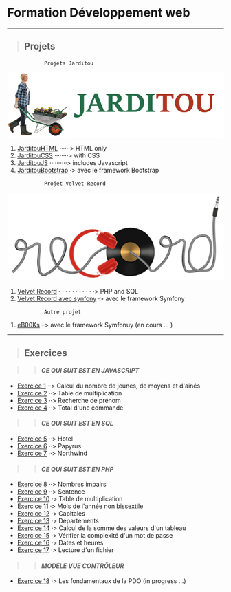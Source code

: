 ﻿# **Formation Développement web**

---

> ## Projets

```
            Projets Jarditou
```
![Logo Jarditou](projets/jarditouCSS/src/img/jarditou_logo.jpg "Logo Jarditou")

1. [JarditouHTML](projets/jarditouHTML "uniquement en HTML") ······> HTML only
2. [JarditouCSS](projets/jarditouCSS "HTML + CSS")  ········> with CSS
3. [JarditouJS](projets/jarditouJS "le javascript est utilisé pour le formulaire") ··········> includes Javascript
4. [JarditouBootstrap](projets/jarditouBootstrap "la mise en page se fait avec Bootstrap") ·> avec le framework Bootstrap

```
            Projet Velvet Record
```
![Velvet Record](projets/record/img/logo/record.png "Velvet Record")

1. [Velvet Record](projets/record "PHP et SQL") · · · · · · · · · · ·> PHP and SQL
2. [Velvet Record avec synfony](https://github.com/MiKL5/afpaDevSymfony/tree/main/recordsymfony "Velvet Record avec le cadre de travail Synfony 5") ·> avec le framework Symfony
```
            Autre projet
```
1. [eB00Ks](https://github.com/MiKL5/others/tree/main/ebooks "eB00Ks") ··> avec le framework Symfonuy (en cours ... )
___

> ## Exercices

>> #### ***CE QUI SUIT EST EN JAVASCRIPT***

* [Exercice  1](javaScript/exercice_01_tranchesDages "Calcul du nombre de jeunes, de moyens et d'ainés") ··> Calcul du nombre de jeunes, de moyens et d'ainés
* [Exercice  2](javaScript/exercice_02_multiplication "Table de muliplication (choisir un chiffre et elle est caluler jusqu'à 10)") ··> Table de multiplication
* [Exercice  3](javaScript/exercice_03_rchDePrenom "Recherche d'un prénom (si le prénom est trouvé, il est supprimer de la liste)") ··> Recherche de prénom
* [Exercice  4](javaScript/exercice_04_totalDuneCommande "Total d'une commande") ··> Total d'une commande

>> #### ***CE QUI SUIT EST EN SQL***

* [Exercice  5](SQL/exercice_05_casHotel "Cas Hotel") ··> Hotel
* [Exercice  6](SQL/exercice_06_casPapyrus "Cas Papyrus") ··> Papyrus
* [Exercice  7](SQL/exercice_07_Northwind "Évaluation, cas Northwind") ··> Northwind


>> #### ***CE QUI SUIT EST EN PHP***

* [Exercice  8](PHP/exercice_08_nbImpairs "Nombres impairs") ··> Nombres impairs
* [Exercice  9](PHP/exercice_09_sentence "La phrase (se répète en boucle)") ··> Sentence
* [Exercice 10](PHP/exercice_10_tableMultiplication "Table de multiplication") ·> Table de multiplication
* [Exercice 11](PHP/exercice_11_moisDeLanneeNonBisectile "Mois de l'année bisextile") ·> Mois de l'année non bissextile
* [Exercice 12](PHP/exercice_12_Capitales "Capitales") ·> Capitales
* [Exercice 13](PHP/exercice_13_departements "Départemnts") ·> Départements
* [Exercice 14](PHP/exercice_14_calculDeLaSommeDesValeursDunTableau "Calcul de la somme des valeurs d'un tableau") ·> Calcul de la somme des valeurs d'un tableau
* [Exercice 15](PHP/exercice_15_pswd "Vérifier la compléxité d'un mot de passe") ·> Vérifier la complexité d'un mot de passe
* [Exercice 16](PHP/exercice_16_datesEtHeures "Dates et heures") ·> Dates et heures
* [Exercice 17](PHP/exercice_17_lectureDunFichier "Lecture d'un fichier") ·> Lecture d'un fichier

>> #### ***MODÈLE VUE CONTRÔLEUR***

* [Exercice 18](PHP/MVC/pdoFondamentaux "Les fondamentaux de la PDO") ·> Les fondamentaux de la PDO (in progress ...)